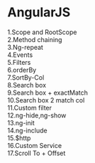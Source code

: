 # AngularJS
1.Scope and RootScope<br>
2.Method chaining<br>
3.Ng-repeat<br>
4.Events<br>
5.Filters<br>
6.orderBy<br>
7.SortBy-Col<br>
8.Search box<br>
9.Search box + exactMatch<br>
10.Search box 2 match col<br>
11.Custom filter<br>
12.ng-hide,ng-show<br>
13.ng-init<br>
14.ng-include<br>
15.$http<br>
16.Custom Service<br>
17.Scroll To + Offset

